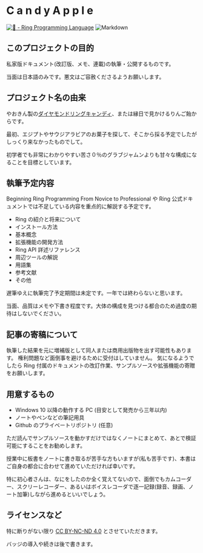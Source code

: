 # C a n d y  A p p l e
[![💎 - Ring Programming Language](https://img.shields.io/badge/💎-Ring_Programming_Language-2ea44f)](https://ring-lang.github.io/)
![Markdown](https://img.shields.io/badge/markdown-%23000000.svg?style=for-the-badge&logo=markdown&logoColor=white)

## このプロジェクトの目的
私家版ドキュメント(改訂版、メモ、連載)の執筆・公開するものです。

当面は日本語のみです。悪文はご容赦くださるようお願いします。

## プロジェクト名の由来
やおきん製の[ダイヤモンドリングキャンディ](http://www.yaokin.com/products_search/candy/item_M24124)、または縁日で見かけるりんご飴からです。

最初、エジプトやサウジアラビアのお菓子を探して、そこから採る予定でしたがしっくり来なかったものでして。

初学者でも非常にわかりやすい苦さ０％のグラブジャムンよりも甘々な構成になることを目標としています。

## 執筆予定内容
Beginning Ring Programming From Novice to Professional や Ring 公式ドキュメントでは不足している内容を重点的に解説する予定です。

 * Ring の紹介と将来について
 * インストール方法
 * 基本概念
 * 拡張機能の開発方法
 * Ring API 詳述リファレンス
 * 周辺ツールの解説
 * 用語集
 * 参考文献
 * その他

遅筆ゆえに執筆完了予定期間は未定です。一年では終わらないと思います。

当面、品質はメモや下書き程度です。大体の構成を見つける都合のため過度の期待はしないでください。

## 記事の寄稿について
執筆した結果を元に増補版として同人または商用出版物を出す可能性もあります。
権利問題など面倒事を避けるために受付はしていません。
気になるようでしたら Ring 付属のドキュメントの改訂作業、サンプルソースや拡張機能の寄贈をお願いします。

## 用意するもの
 * Windows 10 以降の動作する PC (目安として発売から三年以内)
 * ノートやペンなどの筆記用具
 * Github のプライベートリポジトリ (任意)

ただ読んでサンプルソースを動かすだけではなくノートにまとめて、あとで検証可能にすることをお勧めします。

授業中に板書をノートに書き取るが苦手な方もいますが(私も苦手です)、本書はご自身の都合に合わせて進めていただければ幸いです。

特に初心者さんは、なにをしたのか全く覚えてないので、面倒でもカムコーダー、スクリーレコーダー、あるいはボイスレコーダで逐一記録(録音、録画、ノート加筆)しながら進めるといいでしょう。

## ライセンスなど
特に断りがない限り [CC BY-NC-ND 4.0](https://creativecommons.org/licenses/by-nc-nd/4.0/deed.ja) とさせていただきます。

バッジの導入や続きは後で書きます。
